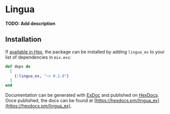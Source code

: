 # Lingua

**TODO: Add description**

## Installation

If [available in Hex](https://hex.pm/docs/publish), the package can be installed
by adding `lingua_ex` to your list of dependencies in `mix.exs`:

```elixir
def deps do
  [
    {:lingua_ex, "~> 0.1.0"}
  ]
end
```

Documentation can be generated with [ExDoc](https://github.com/elixir-lang/ex_doc)
and published on [HexDocs](https://hexdocs.pm). Once published, the docs can
be found at [https://hexdocs.pm/lingua_ex](https://hexdocs.pm/lingua_ex).

